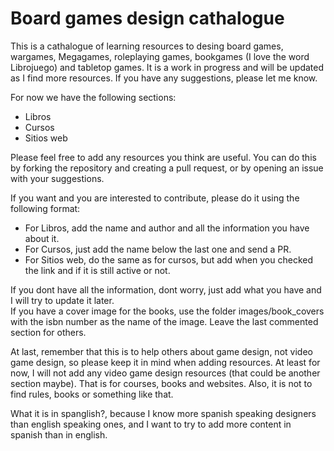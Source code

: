# Board games design cathalogue

This is a cathalogue of learning resources to desing board games, wargames, Megagames, roleplaying games, bookgames (I love the word Librojuego) and tabletop games. It is a work in progress and will be updated as I find more resources. If you have any suggestions, please let me know.

For now we have the following sections:

- Libros
- Cursos
- Sitios web

Please feel free to add any resources you think are useful. You can do this by forking the repository and creating a pull request, or by opening an issue with your suggestions.

If you want and you are interested to contribute, please do it using the following format:

- For Libros, add the name and author and all the information you have about it.
- For Cursos, just add the name below the last one and send a PR.
- For Sitios web, do the same as for cursos, but add when you checked the link and if it is still active or not.

If you dont have all the information, dont worry, just add what you have and I will try to update it later.  
If you have a cover image for the books, use the folder images/book_covers with the isbn number as the name of the image. Leave the last commented section for others.

At last, remember that this is to help others about game design, not video game design, so please keep it in mind when adding resources. At least for now, I will not add any video game design resources (that could be another section maybe). That is for courses, books and websites. Also, it is not to find rules, books or something like that.

What it is in spanglish?, because I know more spanish speaking designers than english speaking ones, and I want to try to add more content in spanish than in english.
